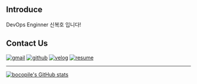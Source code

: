 ## Introduce
DevOps Enginner 신복호 입니다!

## Contact Us

[![gmail](https://img.shields.io/badge/Gmail-D14836?style=for-the-badge&logo=gmail&logoColor=white&link=mailto:gjrjr4545@gmail.com)](gjrjr4545@gmail.com)
[![github](https://img.shields.io/badge/GitHub-100000?style=for-the-badge&logo=github&logoColor=white&link=https://github.com/bocopile)](https://github.com/bocopile)
[![velog](https://img.shields.io/badge/Velog-20C997?style=for-the-badge&logo=Velog&logoColor=white&link=https://velog.io/@gjrjr4545)](https://velog.io/@gjrjr4545)
[![resume](https://img.shields.io/badge/Notion-000000?style=for-the-badge&logo=Notion&logoColor=white&link=https://absorbing-hat-4be.notion.site/182f5ceac30980e1895df2a504239065)](https://absorbing-hat-4be.notion.site/182f5ceac30980e1895df2a504239065)


---
[![bocopile's GitHub stats](https://github-readme-stats.vercel.app/api?username=bocopile)](https://github.com/anuraghazra/github-readme-stats)




